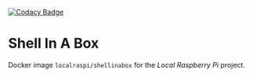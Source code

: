 [![Codacy Badge](https://api.codacy.com/project/badge/Grade/e82a90064510424fbf345f01ca46fb28)](https://www.codacy.com/app/localraspi/docker-shellinabox?utm_source=github.com&amp;utm_medium=referral&amp;utm_content=localraspi/docker-shellinabox&amp;utm_campaign=Badge_Grade)

# Shell In A Box

Docker image `localraspi/shellinabox` for the *Local Raspberry Pi* project.

